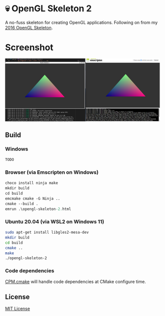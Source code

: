 # 💀 OpenGL Skeleton 2

A no-fuss skeleton for creating OpenGL applications. Following on from my [2016 OpenGL Skeleton](https://github.com/zach2good/opengl-skeleton).

# Screenshot
![](img/em_triangle.png)
## Build

### Windows

```ps
TODO
```

### Browser (via Emscripten on Windows)

```ps
choco install ninja make
mkdir build
cd build
emcmake cmake -G Ninja ..
cmake --build .
emrun .\opengl-skeleton-2.html
```
### Ubuntu 20.04 (via WSL2 on Windows 11)

```bash
sudo apt-get install libgles2-mesa-dev
mkdir build
cd build
cmake ..
make
./opengl-skeleton-2
```

### Code dependencies

[CPM.cmake](https://github.com/cpm-cmake/CPM.cmake/tree/v0.34.0) will handle code dependencies at CMake configure time.

## License

[MIT License](LICENSE)
